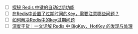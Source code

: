 - [ ] [探秘 Redis 中键的自动过期功能](https://mp.weixin.qq.com/s/XzwhwTVipu6aBQnvZoS1Ew)
- [ ] [在Redis中设置了过期时间的Key，需要注意哪些问题？](https://mp.weixin.qq.com/s/YABO3VTrqfuAlqGG0NByvQ)
- [ ] [如何解决Redis中的key过期问题](https://mp.weixin.qq.com/s/JFfKLgFBlf0PyFgG5zF4rg)
- [ ] [深度干货｜一文详解 Redis 中 BigKey、HotKey 的发现与处理](https://mp.weixin.qq.com/s/J_ntQHC0dx2IX6blYgHGpA)
